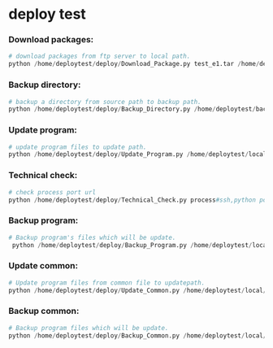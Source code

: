 # deploy test

### Download packages:
```python
# download packages from ftp server to local path.
python /home/deploytest/deploy/Download_Package.py test_e1.tar /home/deploytest/local/ 001 test_e1_20200729001 192.168.137.82:21:ftpuser1:123456:/devops/
```

### Backup directory:
```python
# backup a directory from source path to backup path.
python /home/deploytest/deploy/Backup_Directory.py /home/deploytest/backup/ /home/deploytest/update/ exclude_dir1,exclude_dir2,efile1,efile2
```

### Update program:
```python
# update program files to update path.
python /home/deploytest/deploy/Update_Program.py /home/deploytest/local/test_e1_20200730001/ /home/deploytest/update/ test_e1.tar APP 192.168.137.82:21:ftpuser1:123456:/devops/
```

### Technical check:

```python
# check process port url
python /home/deploytest/deploy/Technical_Check.py process#ssh,python port#22,3306 url#https://www.baidu.com/,https://cn.bing.com/
```

### Backup program:

```python
# Backup program's files which will be update.
 python /home/deploytest/deploy/Backup_Program.py /home/deploytest/local/test_e2_20200730001/ /home/deploytest/update/ /home/deploytest/backup/ test_e2.tar APP
 ```

### Update common:

```python
# Update program files from common file to updatepath.
python /home/deploytest/deploy/Update_Common.py /home/deploytest/local/test_e3_20200807001/ /home/deploytest/update/dev/ test_e3.tar APP dev 192.168.137.82:21:ftpuser1:123456:/devops/
```

### Backup common:

```python
# Backup program files which will be update.
python /home/deploytest/deploy/Backup_Common.py /home/deploytest/local/test_e3_20200807001/ /home/deploytest/update/dev/ /home/deploytest/backup/ test_e3.tar APP dev
```